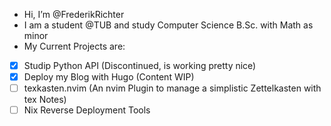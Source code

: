 - Hi, I’m @FrederikRichter
- I am a student @TUB and study Computer Science B.Sc. with Math as minor
- My Current Projects are:
- [x] Studip Python API (Discontinued, is working pretty nice)
- [x] Deploy my Blog with Hugo (Content WIP) 
- [ ] texkasten.nvim (An nvim Plugin to manage a simplistic Zettelkasten with tex Notes)
- [ ] Nix Reverse Deployment Tools
<!---
FrederikRichter/FrederikRichter is a ✨ special ✨ repository because its `README.md` (this file) appears on your GitHub profile.
You can click the Preview link to take a look at your changes.
--->
